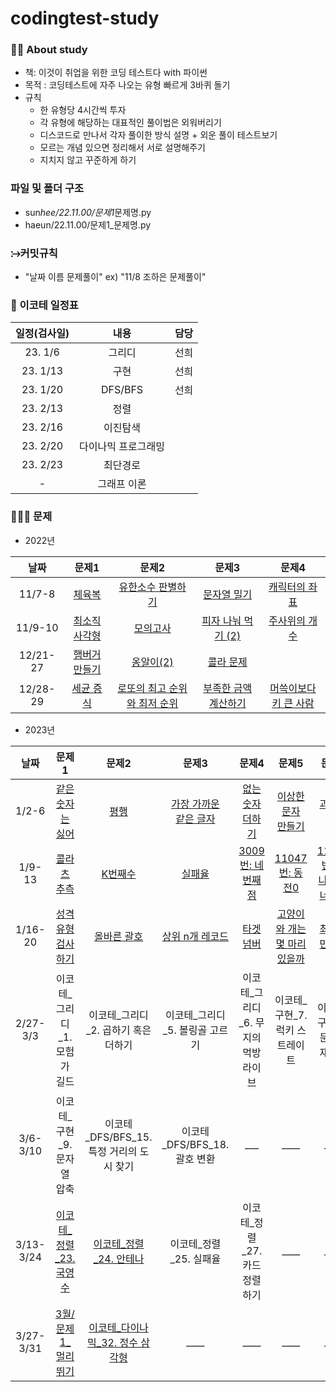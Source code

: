 # codingtest-study

### 🙋‍♀️ About study

- 책: 이것이 취업을 위한 코딩 테스트다 with 파이썬
- 목적 : 코딩테스트에 자주 나오는 유형 빠르게 3바퀴 돌기
- 규칙
  - 한 유형당 4시간씩 투자
  - 각 유형에 해당하는 대표적인 풀이법은 외워버리기
  - 디스코드로 만나서 각자 풀이한 방식 설명 + 외운 풀이 테스트보기
  - 모르는 개념 있으면 정리해서 서로 설명해주기
  - 지치지 않고 꾸준하게 하기

### 파일 및 폴더 구조

- sun*hee/22.11.00/문제1*문제명.py
- haeun/22.11.00/문제1\_문제명.py

### ⧴커밋규칙

- "날짜 이름 문제풀이" ex) "11/8 조하은 문제풀이"

### 📆 이코테 일정표

| 일정(검사일) |        내용         | 담당 |
| :----------: | :-----------------: | :--: |
|   23. 1/6    |       그리디        | 선희 |
|   23. 1/13   |        구현         | 선희 |
|   23. 1/20   |       DFS/BFS       | 선희 |
|   23. 2/13   |        정렬         |      |
|   23. 2/16   |      이진탐색       |      |
|   23. 2/20   | 다이나믹 프로그래밍 |      |
|   23. 2/23   |      최단경로       |      |
|      -       |     그래프 이론     |      |

### 👩🏻‍💻 문제

- 2022년

|   날짜   |                                                  문제1                                                  |                                                                문제2                                                                 |                                                        문제3                                                         |                                                          문제4                                                          |
| :------: | :-----------------------------------------------------------------------------------------------------: | :----------------------------------------------------------------------------------------------------------------------------------: | :------------------------------------------------------------------------------------------------------------------: | :---------------------------------------------------------------------------------------------------------------------: |
|  11/7-8  |        [체육복](https://school.programmers.co.kr/learn/courses/30/lessons/42862, "체육복 link")         |           [유한소수 판별하기](https://school.programmers.co.kr/learn/courses/30/lessons/120878, "유한소수 판별하기 link")            |         [문자열 밀기](https://school.programmers.co.kr/learn/courses/30/lessons/120921, "문자열 밀기 link")          |         [캐릭터의 좌표](https://school.programmers.co.kr/learn/courses/30/lessons/120861, "캐릭터의 좌표 link")         |
| 11/9-10  |  [최소직사각형](https://school.programmers.co.kr/learn/courses/30/lessons/86491, "최소직사각형 link")   |                     [모의고사](https://school.programmers.co.kr/learn/courses/30/lessons/42840, "모의고사 link")                     |   [피자 나눠 먹기 (2)](https://school.programmers.co.kr/learn/courses/30/lessons/120815, "피자 나눠 먹기(2) link")   |         [주사위의 개수](https://school.programmers.co.kr/learn/courses/30/lessons/120845, "주사위의 개수 link")         |
| 12/21-27 | [햄버거 만들기](https://school.programmers.co.kr/learn/courses/30/lessons/133502, "햄버거 만들기 link") |                   [옹알이(2)](https://school.programmers.co.kr/learn/courses/30/lessons/133499, "옹알이(2) link")                    |            [콜라 문제](https://school.programmers.co.kr/learn/courses/30/lessons/132267, "콜라문제 link")            |                                                                                                                         |
| 12/28-29 |     [세균 증식](https://school.programmers.co.kr/learn/courses/30/lessons/120910, "세균 증식 link")     | [로또의 최고 순위와 최저 순위](https://school.programmers.co.kr/learn/courses/30/lessons/77484, "로또의 최고 순위와 최저 순위 link") | [부족한 금액 계산하기](https://school.programmers.co.kr/learn/courses/30/lessons/82612, "부족한 금액 계산하기 link") | [머쓱이보다 키 큰 사람](https://school.programmers.co.kr/learn/courses/30/lessons/120585, "머쓱이보다 키 큰 사람 link") |

- 2023년

|   날짜    |                                                                문제1                                                                 |                                                       문제2                                                       |                                                           문제3                                                            |                                                    문제4                                                     |                                                                문제5                                                                 |                                                 문제6                                                  |
| :-------: | :----------------------------------------------------------------------------------------------------------------------------------: | :---------------------------------------------------------------------------------------------------------------: | :------------------------------------------------------------------------------------------------------------------------: | :----------------------------------------------------------------------------------------------------------: | :----------------------------------------------------------------------------------------------------------------------------------: | :----------------------------------------------------------------------------------------------------: |
|   1/2-6   |             [같은 숫자는 싫어](https://school.programmers.co.kr/learn/courses/30/lessons/12906, "같은 숫자는 싫어 link")             |               [평행](https://school.programmers.co.kr/learn/courses/30/lessons/120875, "평행 link")               | [가장 가까운<br>같은 글자](https://school.programmers.co.kr/learn/courses/30/lessons/142086, "가장 가까운 같은 글자 link") | [없는 숫자 더하기](https://school.programmers.co.kr/learn/courses/30/lessons/86051, "없는 숫자 더하기 link") |         [이상한 문자<br>만들기](https://school.programmers.co.kr/learn/courses/30/lessons/12930, "이상한 문자 만들기 link")          |     [과일장수](https://school.programmers.co.kr/learn/courses/30/lessons/135808, "과일장수 link")      |
|  1/9-13   |                  [콜라츠 추측](https://school.programmers.co.kr/learn/courses/30/lessons/12943, "콜라츠 추측 link")                  |            [K번째수](https://school.programmers.co.kr/learn/courses/30/lessons/42748, "K번째수 link")             |                  [실패율](https://school.programmers.co.kr/learn/courses/30/lessons/42889, "실패율 link")                  |            [3009번: 네 번째 점](https://www.acmicpc.net/problem/3009, "3009번: 네 번째 점 link")             |                            [11047번: 동전0](https://www.acmicpc.net/problem/11047, "11047번: 동전0 link")                            |   [11497번: 통나무 건너뛰기](https://www.acmicpc.net/problem/11497, "11497번: 통나무 건너뛰기 link")   |
|  1/16-20  |          [성격 유형 검사하기](https://school.programmers.co.kr/learn/courses/30/lessons/118666, "성격 유형 검사하기 link")           |        [올바른 괄호](https://school.programmers.co.kr/learn/courses/30/lessons/12909, "올바른 괄호 link")         |         [상위 n개 레코드](https://school.programmers.co.kr/learn/courses/30/lessons/59405, "상위 n개 레코드 link")         |        [타겟 넘버](https://school.programmers.co.kr/learn/courses/30/lessons/43165, "타겟 넘버 link")        | [고양이와 개는 몇 마리 있을까](https://school.programmers.co.kr/learn/courses/30/lessons/59040, "고양이와 개는 몇 마리 있을까 link") | [최솟값 만들기](https://school.programmers.co.kr/learn/courses/30/lessons/12941, "최솟값 만들기 link") |
| 2/27-3/3  |                                                    이코테\_그리디\_1. 모험가 길드                                                    |                                       이코테\_그리디\_2. 곱하기 혹은 더하기                                       |                                              이코테\_그리디\_5. 볼링골 고르기                                              |                                    이코테\_그리디\_6. 무지의 먹방 라이브                                     |                                                   이코테\_구현\_7. 럭키 스트레이트                                                   |                                     이코테\_구현\_8. 문자열 재정열                                     |
| 3/6-3/10  |                                                     이코테\_구현\_9. 문자열 압축                                                     |                                     이코테\_DFS/BFS_15. 특정 거리의 도시 찾기                                     |                                               이코테\_DFS/BFS_18. 괄호 변환                                                |                                                    \_\_\_                                                    |                                                               \_\_\_\_                                                               |                                                \_\_\_\_                                                |
| 3/13-3/24 |                   [이코테\_정렬\_23. 국영수](https://www.acmicpc.net/problem/10825, "이코테_정렬_23. 국영수 link")                   |         [이코테\_정렬\_24. 안테나](https://www.acmicpc.net/problem/18310, "이코테_정렬_24. 안테나 link")          |                                                  이코테\_정렬\_25. 실패율                                                  |                                       이코테\_정렬\_27. 카드 정렬하기                                        |                                                               \_\_\_\_                                                               |                                                \_\_\_\_                                                |
| 3/27-3/31 | [3월/문제1\_멀리 뛰기](https://school.programmers.co.kr/learn/courses/30/lessons/12914?language=python3, "3월/문제1_멀리 뛰기 link") | [이코테\_다이나믹\_32. 정수 삼각형](https://www.acmicpc.net/problem/1932, "이코테_다이나믹_32. 정수 삼각형 link") |                                                          \_\_\_\_                                                          |                                                   \_\_\_\_                                                   |                                                               \_\_\_\_                                                               |                                                \_\_\_\_                                                |
